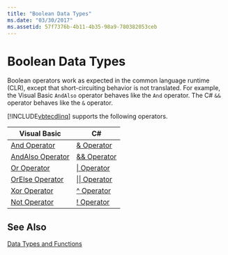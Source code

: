 ```yaml
---
title: "Boolean Data Types"
ms.date: "03/30/2017"
ms.assetid: 57f7376b-4b11-4b35-98a9-780382053ceb
---
```

# Boolean Data Types
Boolean operators work as expected in the common language runtime (CLR), except that short-circuiting behavior is not translated. For example, the Visual Basic `AndAlso` operator behaves like the `And` operator. The C# `&&` operator behaves like the `&` operator.  

 [!INCLUDE[vbtecdlinq](../../../../../../includes/vbtecdlinq-md.md)] supports the following operators.  


|Visual Basic|C#|  
|------------------|---------|  
|[And Operator](~/docs/visual-basic/language-reference/operators/and-operator.md)|[& Operator](~/docs/csharp/language-reference/operators/and-operator.md)|  
|[AndAlso Operator](~/docs/visual-basic/language-reference/operators/andalso-operator.md)|[&& Operator](~/docs/csharp/language-reference/operators/conditional-and-operator.md)|  
|[Or Operator](~/docs/visual-basic/language-reference/operators/or-operator.md)|[&#124; Operator](~/docs/csharp/language-reference/operators/or-operator.md)|  
|[OrElse Operator](~/docs/visual-basic/language-reference/operators/orelse-operator.md)|[&#124;&#124; Operator](~/docs/csharp/language-reference/operators/conditional-or-operator.md)|  
|[Xor Operator](~/docs/visual-basic/language-reference/operators/xor-operator.md)|[^ Operator](~/docs/csharp/language-reference/operators/xor-operator.md)|  
|[Not Operator](~/docs/visual-basic/language-reference/operators/not-operator.md)|[\! Operator](~/docs/csharp/language-reference/operators/logical-negation-operator.md)|  

## See Also  
 [Data Types and Functions](../../../../../../docs/framework/data/adonet/sql/linq/data-types-and-functions.md)
